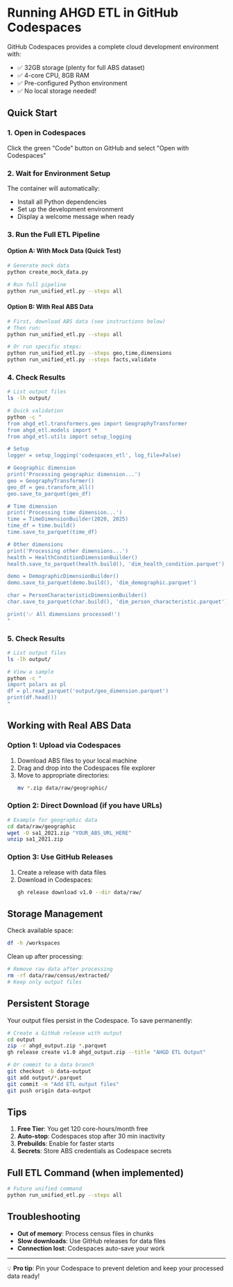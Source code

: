# Running AHGD ETL in GitHub Codespaces

GitHub Codespaces provides a complete cloud development environment with:
- ✅ 32GB storage (plenty for full ABS dataset)
- ✅ 4-core CPU, 8GB RAM
- ✅ Pre-configured Python environment
- ✅ No local storage needed!

## Quick Start

### 1. Open in Codespaces

Click the green "Code" button on GitHub and select "Open with Codespaces"

### 2. Wait for Environment Setup

The container will automatically:
- Install all Python dependencies
- Set up the development environment
- Display a welcome message when ready

### 3. Run the Full ETL Pipeline

#### Option A: With Mock Data (Quick Test)

```bash
# Generate mock data
python create_mock_data.py

# Run full pipeline
python run_unified_etl.py --steps all
```

#### Option B: With Real ABS Data

```bash
# First, download ABS data (see instructions below)
# Then run:
python run_unified_etl.py --steps all

# Or run specific steps:
python run_unified_etl.py --steps geo,time,dimensions
python run_unified_etl.py --steps facts,validate
```

### 4. Check Results

```bash
# List output files
ls -lh output/

# Quick validation
python -c "
from ahgd_etl.transformers.geo import GeographyTransformer
from ahgd_etl.models import *
from ahgd_etl.utils import setup_logging

# Setup
logger = setup_logging('codespaces_etl', log_file=False)

# Geographic dimension
print('Processing geographic dimension...')
geo = GeographyTransformer()
geo_df = geo.transform_all()
geo.save_to_parquet(geo_df)

# Time dimension
print('Processing time dimension...')
time = TimeDimensionBuilder(2020, 2025)
time_df = time.build()
time.save_to_parquet(time_df)

# Other dimensions
print('Processing other dimensions...')
health = HealthConditionDimensionBuilder()
health.save_to_parquet(health.build(), 'dim_health_condition.parquet')

demo = DemographicDimensionBuilder()
demo.save_to_parquet(demo.build(), 'dim_demographic.parquet')

char = PersonCharacteristicDimensionBuilder()
char.save_to_parquet(char.build(), 'dim_person_characteristic.parquet')

print('✅ All dimensions processed!')
"
```

### 5. Check Results

```bash
# List output files
ls -lh output/

# View a sample
python -c "
import polars as pl
df = pl.read_parquet('output/geo_dimension.parquet')
print(df.head())
"
```

## Working with Real ABS Data

### Option 1: Upload via Codespaces

1. Download ABS files to your local machine
2. Drag and drop into the Codespaces file explorer
3. Move to appropriate directories:
   ```bash
   mv *.zip data/raw/geographic/
   ```

### Option 2: Direct Download (if you have URLs)

```bash
# Example for geographic data
cd data/raw/geographic
wget -O sa1_2021.zip "YOUR_ABS_URL_HERE"
unzip sa1_2021.zip
```

### Option 3: Use GitHub Releases

1. Create a release with data files
2. Download in Codespaces:
   ```bash
   gh release download v1.0 --dir data/raw/
   ```

## Storage Management

Check available space:
```bash
df -h /workspaces
```

Clean up after processing:
```bash
# Remove raw data after processing
rm -rf data/raw/census/extracted/
# Keep only output files
```

## Persistent Storage

Your output files persist in the Codespace. To save permanently:

```bash
# Create a GitHub release with output
cd output
zip -r ahgd_output.zip *.parquet
gh release create v1.0 ahgd_output.zip --title "AHGD ETL Output"

# Or commit to a data branch
git checkout -b data-output
git add output/*.parquet
git commit -m "Add ETL output files"
git push origin data-output
```

## Tips

1. **Free Tier**: You get 120 core-hours/month free
2. **Auto-stop**: Codespaces stop after 30 min inactivity
3. **Prebuilds**: Enable for faster starts
4. **Secrets**: Store ABS credentials as Codespace secrets

## Full ETL Command (when implemented)

```bash
# Future unified command
python run_unified_etl.py --steps all
```

## Troubleshooting

- **Out of memory**: Process census files in chunks
- **Slow downloads**: Use GitHub releases for data files
- **Connection lost**: Codespaces auto-save your work

---

💡 **Pro tip**: Pin your Codespace to prevent deletion and keep your processed data ready!